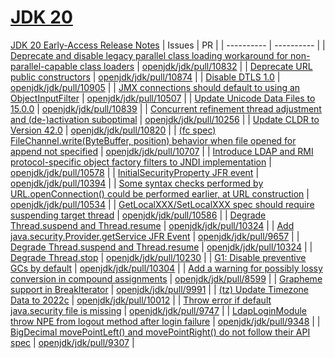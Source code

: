 # [JDK 20](https://openjdk.org/projects/jdk/20/)
[JDK 20 Early-Access Release Notes](https://jdk.java.net/20/release-notes)
| Issues | PR |
| ---------- | ---------- |
| [Deprecate and disable legacy parallel class loading workaround for non-parallel-capable class loaders](https://bugs.openjdk.org/browse/JDK-8295673) | [openjdk/jdk/pull/10832](https://github.com/openjdk/jdk/pull/10832) |
| [Deprecate URL public constructors](https://bugs.openjdk.org/browse/JDK-8294241) | [openjdk/jdk/pull/10874](https://github.com/openjdk/jdk/pull/10874) |
| [Disable DTLS 1.0](https://bugs.openjdk.org/browse/JDK-8256660) | [openjdk/jdk/pull/10905](https://github.com/openjdk/jdk/pull/10905) |
| [JMX connections should default to using an ObjectInputFilter](https://bugs.openjdk.org/browse/JDK-8283093) | [openjdk/jdk/pull/10507](https://github.com/openjdk/jdk/pull/10507) |
| [Update Unicode Data Files to 15.0.0](https://bugs.openjdk.org/browse/JDK-8284842) | [openjdk/jdk/pull/10839](https://github.com/openjdk/jdk/pull/10839) |
| [Concurrent refinement thread adjustment and (de-)activation suboptimal](https://bugs.openjdk.org/browse/JDK-8137022) | [openjdk/jdk/pull/10256](https://github.com/openjdk/jdk/pull/10256) |
| [Update CLDR to Version 42.0](https://bugs.openjdk.org/browse/JDK-8284840) | [openjdk/jdk/pull/10820](https://github.com/openjdk/jdk/pull/10820) |
| [(fc spec) FileChannel.write(ByteBuffer, position) behavior when file opened for append not specified](https://bugs.openjdk.org/browse/JDK-6924219) | [openjdk/jdk/pull/10707](https://github.com/openjdk/jdk/pull/10707) |
| [Introduce LDAP and RMI protocol-specific object factory filters to JNDI implementation](https://bugs.openjdk.org/browse/JDK-8290368) | [openjdk/jdk/pull/10578](https://github.com/openjdk/jdk/pull/10578) |
| [InitialSecurityProperty JFR event](https://bugs.openjdk.org/browse/JDK-8292177) | [openjdk/jdk/pull/10394](https://github.com/openjdk/jdk/pull/10394) |
| [Some syntax checks performed by URL.openConnection() could be performed earlier, at URL construction](https://bugs.openjdk.org/browse/JDK-8293590) | [openjdk/jdk/pull/10534](https://github.com/openjdk/jdk/pull/10534) |
| [GetLocalXXX/SetLocalXXX spec should require suspending target thread](https://bugs.openjdk.org/browse/JDK-8288387) | [openjdk/jdk/pull/10586](https://github.com/openjdk/jdk/pull/10586) |
| [Degrade Thread.suspend and Thread.resume](https://bugs.openjdk.org/browse/JDK-8249627) | [openjdk/jdk/pull/10324](https://github.com/openjdk/jdk/pull/10324) |
| [Add java.security.Provider.getService JFR Event](https://bugs.openjdk.org/browse/JDK-8254711) | [openjdk/jdk/pull/9657](https://github.com/openjdk/jdk/pull/9657) |
| [Degrade Thread.suspend and Thread.resume](https://bugs.openjdk.org/browse/JDK-8249627) | [openjdk/jdk/pull/10324](https://github.com/openjdk/jdk/pull/10324) |
| [Degrade Thread.stop](https://bugs.openjdk.org/browse/JDK-8289610) | [openjdk/jdk/pull/10230](https://github.com/openjdk/jdk/pull/10230) |
| [G1: Disable preventive GCs by default](https://bugs.openjdk.org/browse/JDK-8293861) | [openjdk/jdk/pull/10304](https://github.com/openjdk/jdk/pull/10304) |
| [Add a warning for possibly lossy conversion in compound assignments](https://bugs.openjdk.org/browse/JDK-8244681) | [openjdk/jdk/pull/8599](https://github.com/openjdk/jdk/pull/8599) |
| [Grapheme support in BreakIterator](https://bugs.openjdk.org/browse/JDK-8291660) | [openjdk/jdk/pull/9991](https://github.com/openjdk/jdk/pull/9991) |
| [(tz) Update Timezone Data to 2022c](https://bugs.openjdk.org/browse/JDK-8292579) | [openjdk/jdk/pull/10012](https://github.com/openjdk/jdk/pull/10012) |
| [Throw error if default java.security file is missing](https://bugs.openjdk.org/browse/JDK-8155246) | [openjdk/jdk/pull/9747](https://github.com/openjdk/jdk/pull/9747) |
| [LdapLoginModule throw NPE from logout method after login failure](https://bugs.openjdk.org/browse/JDK-8282730) | [openjdk/jdk/pull/9348](https://github.com/openjdk/jdk/pull/9348) |
| [BigDecimal movePointLeft() and movePointRight() do not follow their API spec](https://bugs.openjdk.org/browse/JDK-8289260) | [openjdk/jdk/pull/9307](https://github.com/openjdk/jdk/pull/9307) |

